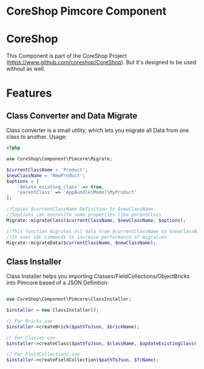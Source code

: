 CoreShop Pimcore Component
==================

# CoreShop
This Component is part of the CoreShop Project (https://www.github.com/coreshop/CoreShop). But it's designed to be used
without as well.

# Features
## Class Converter and Data Migrate
Class converter is a small utility, which lets you migrate all Data from one class to another. Usage:

```php
<?php

use CoreShop\Component\Pimcore\Migrate;

$currentClassName = 'Product';
$newClassName = 'NewProduct';
$options = [
    'delete_existing_class' => true,
    'parentClass' => 'AppBundle\Model\MyProduct'
];

//Copies $currentClassName Definition to $newClassName
//$options can overwrite some properties like parentClass
Migrate::migrateClass($currentClassName, $newClassName, $options);

//This function migrates all data from $currentClassName to $newClassName
//It uses SQL Commands to increase performance of migration
Migrate::migrateData($currentClassName, $newClassName);
```

## Class Installer

Class Installer helps you importing Classes/FieldCollections/ObjectBricks into Pimcore based of a JSON Definition:

```php

use CoreShop\Component\Pimcore\ClassInstaller;

$installer = new ClassInstaller();

// For Bricks use
$installer->createBrick($pathToJson, $brickName);

// For Classes use
$installer->createClass($pathToJson, $className, $updateExistingClass);

// For FieldCollections use
$installer->createFieldCollection($pathToJson, $fcName);

```
